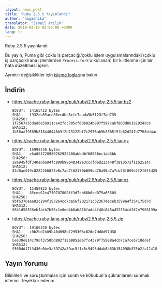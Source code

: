 ```yaml
---
layout: news_post
title: "Ruby 2.5.5 Yayınlandı"
author: "nagachika"
translator: "İsmail Arılık"
date: 2019-03-15 02:00:00 +0000
lang: tr
---
```


Ruby 2.5.5 yayınlandı.

Bu yayın, Puma gibi çoklu iş parçacığı/çoklu işlem uygulamalarındaki (çoklu iş parçacıklı ana işlemlerden `Process.fork`'u kullanan) bir kilitlenme için bir hata düzeltmesi içerir.

Ayrıntılı değişiklikler için [işleme logları](https://github.com/ruby/ruby/compare/v2_5_4...v2_5_5)na bakın.

## İndirin

* <https://cache.ruby-lang.org/pub/ruby/2.5/ruby-2.5.5.tar.bz2>

      BOYUT:  14165422 bytes
      SHA1:   1932db85ace80ecdbc5cfc7aada5b5123f7ad739
      SHA256: 1f2567a55dad6e50911ce42fcc705cf686924b897f597cabf803d88192024dcb
      SHA512: 1b56aa79569b818446440b9f2d13122bf7c2976ab9b2865f5fb62d247d7768dd4ac5b5e463709ffec0f757bff7088afd293c2a8c5349c3780763b6444bb354a8

* <https://cache.ruby-lang.org/pub/ruby/2.5/ruby-2.5.5.tar.gz>

      BOYUT:  15996436 bytes
      SHA1:   e6a063728950762925108abbdbf68968ec1ab5bb
      SHA256: 28a945fdf340e6ba04fc890b98648342e3cccfd6d223a48f3810572f11b2514c
      SHA512: 82d0ae019c02822668f7e8c7ad7f62170b059ea70a95a7a7cb26f809e2f2f0f5d25b5bb0ca147413ae42cf0fc5bf60329b56609c266556b1e9f04813c33bb4c9

* <https://cache.ruby-lang.org/pub/ruby/2.5/ruby-2.5.5.tar.xz>

      BOYUT:  11459832 bytes
      SHA1:   85cee62e47f0707808ff3d7cb68b6cd075a65509
      SHA256: 9bf6370aaa82c284f193264cc7ca56f202171c32367deceb3599a4f354175d7d
      SHA512: 06b1d58536ebfacb7b56c1e6ed4b8ab816fadc4f48c845a452554cd262e7908199a30e5793f3cbaec2db56a8803aa5c6089abf7bf06c8fc47867e97870b7dfec

* <https://cache.ruby-lang.org/pub/ruby/2.5/ruby-2.5.5.zip>

      BOYUT:  19186230 bytes
      SHA1:   c0b2bd2b09b40d098b1295303c820d7dd8d97d38
      SHA256: be630e814c796f3750bd892f1250851e67fc4379f75508a4cb7ca7ceb718ddef
      SHA512: 95604d47f3436e0be3a59742a89ac5f1c5c9493ddab8b53b154098b876b2fa12418d2adfc1c71e039a6876d209a7832efd88c0e297df5be56b8f7e92094eb487

## Yayın Yorumu

Bildirileri ve soruşturmaları için sorah ve k0kubun'a şükranlarımı sunmak isterim.
Teşekkür ederim.
